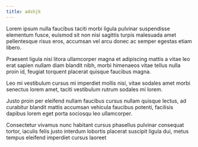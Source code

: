 ```yaml
---
title: adshjk
---
```

Lorem ipsum nulla faucibus taciti morbi ligula pulvinar suspendisse elementum fusce, euismod sit non nisi sagittis turpis malesuada amet pellentesque risus eros, accumsan vel arcu donec ac semper egestas etiam libero.



Praesent ligula nisi litora ullamcorper magna et adipiscing mattis a vitae leo erat sapien nullam diam blandit nibh, morbi himenaeos vitae tellus nulla proin id, feugiat torquent placerat quisque faucibus magna.



Leo mi vestibulum cursus mi imperdiet mollis nisi, vitae sodales amet morbi senectus lorem amet, taciti vestibulum rutrum sodales mi lorem.



Justo proin per eleifend nullam faucibus cursus nullam quisque lectus, ad curabitur blandit mattis accumsan vehicula faucibus potenti, facilisis dapibus lorem eget porta sociosqu leo ullamcorper.



Consectetur vivamus nunc habitant cursus phasellus pulvinar consequat tortor, iaculis felis justo interdum lobortis placerat suscipit ligula dui, metus tempus eleifend imperdiet cursus laoreet
